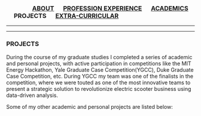 
### &emsp;&emsp;&emsp;&emsp; [ABOUT](./index.md) &emsp; [PROFESSION EXPERIENCE](./profexp.md) &emsp; [ACADEMICS](./academics.md) &emsp; PROJECTS &emsp; [EXTRA-CURRICULAR](./extraCurricular.md)

-------  

------- 
### PROJECTS

During the course of my graduate studies I completed a series of academic and personal projects, with active participation in competitions like the MIT Energy Hackathon, Yale Graduate Case Competition(YGCC), Duke Graduate Case Competition, etc. During YGCC my team was one of the finalists in the competition, where we were touted as one of the most innovative teams to present a strategic solution to revolutionize electric scooter business using data-driven analysis.

Some of my other academic and personal projects are listed below:
